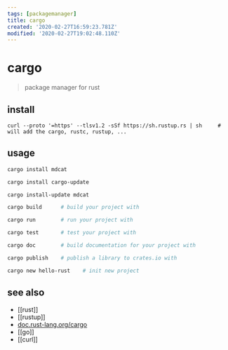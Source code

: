 ```yaml
---
tags: [packagemanager]
title: cargo
created: '2020-02-27T16:59:23.781Z'
modified: '2020-02-27T19:02:48.110Z'
---
```


# cargo

> package manager for rust

## install
`curl --proto '=https' --tlsv1.2 -sSf https://sh.rustup.rs | sh     # will add the cargo, rustc, rustup, ...`

## usage
```sh
cargo install mdcat

cargo install cargo-update

cargo install-update mdcat

cargo build      # build your project with 

cargo run        # run your project with 

cargo test       # test your project with 

cargo doc        # build documentation for your project with 

cargo publish    # publish a library to crates.io with 

cargo new hello-rust    # init new project
```

## see also
- [[rust]]
- [[rustup]]
- [doc.rust-lang.org/cargo](https://doc.rust-lang.org/cargo/index.html)
- [[go]]
- [[curl]]
